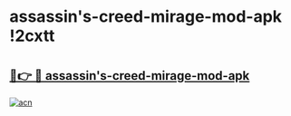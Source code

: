 # assassin's-creed-mirage-mod-apk !2cxtt

# <h2><a href="https://mctst7.esa.edu.pl?title=assassin's-creed-mirage-mod-apk&ref=2cxtt">🔗👉 🔴 assassin's-creed-mirage-mod-apk</a></h2>

[![acn](https://github.com/user-attachments/assets/0f9c940e-d8b0-45ae-aac7-cd30a18b3e1c)](https://mctst7.esa.edu.pl?title=assassin's-creed-mirage-mod-apk&ref=2cxtt)


